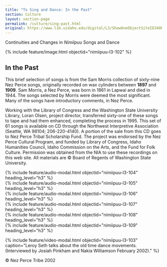 ```yaml
---
title: "To Sing and Dance: In the Past"
section: Culture
layout: section-page
permalink: /culture/sing-past.html
original: https://www.lib.uidaho.edu/digital/L3/ShowOneObjectSiteID34ObjectID154.html
---
```


Continuities and Changes in _Nimíipuu_ Songs and Dance

{% include feature/image.html objectid="nimiipuu-l3-102" %}

## In the Past

This brief selection of songs is from the Sam Morris collection of sixty-nine Nez Perce songs, originally recorded on wax cylinders between **1897** and **1909**. Sam Morris, a Nez Perce, was born in 1861 in Lapwai and died in 1944. The songs selected by Morris were deemed the most significant. Many of the songs have introductory comments, in Nez Perce.

Working with the Library of Congress and the Washington State University Library, Loran Olsen, project director, transferred sixty-one of these songs to tape and had them enhanced, completing the process in 1995. This set of 61 songs is available on CD through the Northwest Interpretive Association (Seattle, WA 98104; 206-220-4140). A portion of the sale from this CD goes to Nez Perce Tribal Scholarship Fund. The project was endorsed by the Nez Perce Cultural Program, and funded by Library of Congress, Idaho Humanities Council, Idaho Commission on the Arts, and the Fund for Folk Culture. Permission was obtained from the NIA to use these recordings on this web site. All materials are © Board of Regents of Washington State University.

<div class="row">
<div class="col-md-6">{% include feature/audio-modal.html objectid="nimiipuu-l3-104" heading_level="h3" %}</div>
<div class="col-md-6">{% include feature/audio-modal.html objectid="nimiipuu-l3-105" heading_level="h3" %}</div>
<div class="col-md-6">{% include feature/audio-modal.html objectid="nimiipuu-l3-106" heading_level="h3" %}</div>
<div class="col-md-6">{% include feature/audio-modal.html objectid="nimiipuu-l3-107" heading_level="h3" %}</div>
<div class="col-md-6">{% include feature/audio-modal.html objectid="nimiipuu-l3-108" heading_level="h3" %}</div>
<div class="col-md-6">{% include feature/audio-modal.html objectid="nimiipuu-l3-109" heading_level="h3" %}</div>
</div>

{% include feature/video-modal.html objectid="nimiipuu-l3-103" caption="Leroy Seth talks about the old time dance movements. (Interviewed by Josiah Pinkham and Nakia Williamson February 2002)." %}

© Nez Perce Tribe 2002
